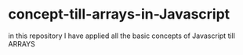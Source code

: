 # concept-till-arrays-in-Javascript
in this repository I have applied all the basic concepts of Javascript till ARRAYS
